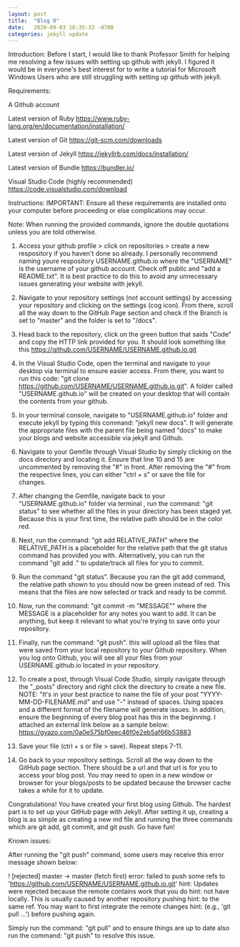 ```yaml
---
layout: post
title:  "Blog 0"
date:   2020-09-03 16:35:33 -0700
categories: jekyll update
---
```


Introduction:
Before I start, I would like to thank Professor Smith for helping me resolving a few issues with setting up github with jekyll. I figured it would be in everyone's best interest for to write a tutorial for Microsoft Windows Users who are still struggling with setting up github with jekyll. 


Requirements:

A Github account

Latest version of Ruby
https://www.ruby-lang.org/en/documentation/installation/

Latest version of Git
https://git-scm.com/downloads

Latest version of Jekyll
https://jekyllrb.com/docs/installation/

Latest version of Bundle
https://bundler.io/

Visual Studio Code (highly recommended)
https://code.visualstudio.com/download


Instructions:
IMPORTANT: Ensure all these requirements are installed onto your computer before proceeding or else complications may occur.

Note: When running the provided commands, ignore the double quotations unless you are told otherwise.

1. Access your github profile > click on repositories > create a new respository if you haven't done so already. I personally recommend naming youre respository USERNAME.github.io where the "USERNAME" is the username of your github account. Check off public and "add a README.txt". It is best practice to do this to avoid any unnecessary issues generating your website with jekyll.

2. Navigate to your repository settings (not account settings) by accessing your repository and clicking on the settings (cog icon). From there, scroll all the way down to the GitHub Page section and check if the Branch is set to "master" and the folder is set to "/docs".

3. Head back to the repository, click on the green button that saids "Code" and copy the HTTP link provided for you. It should look something like this https://github.com/USERNAME/USERNAME.github.io.git

4. In the Visual Studio Code, open the terminal and navigate to your desktop via terminal to ensure easier access. From there, you want to run this code: "git clone https://github.com/USERNAME/USERNAME.github.io.git". A folder called "USERNAME.github.io" will be created on your desktop that will contain the contents from your github.

5.  In your terminal console, navigate to "USERNAME.github.io" folder and execute jekyll by typing this command: "jekyll new docs". It will generate the appropriate files with the parent file being named "docs" to make your blogs and website accessible via jekyll and Github. 

6. Navigate to your Gemfile through Visual Studio by simply clicking on the docs directory and locating it. Ensure that line 10 and 15 are uncommented by removing the "#" in front. After removing the "#" from the respective lines, you can either "ctrl + s" or save the file for changes. 

7. After changing the Gemfile, navigate back to your "USERNAME.github.io" folder via terminal , run the command: "git status" to see whether all the files in your directory has been staged yet. Because this is your first time, the relative path should be in the color red. 

8. Next, run the command: "git add RELATIVE_PATH" where the RELATIVE_PATH is a placeholder for the relative path that the git status command has provided you with. Alternatively, you can run the command "git add ." to update/track all files for you to commit.

9. Run the command "git status". Because you ran the git add command, the relative path shown to you should now be green instead of red. This means that the files are now selected or track and ready to be commit.

10. Now, run the command: "git commit -m "MESSAGE"" where the MESSAGE  is a placeholder for any notes you want to add. It can be anything, but keep it relevant to what you're trying to save onto your repository.

11. Finally, run the command: "git push". this will upload all the files that were saved from your local repository to your Github repository. When you log onto Github, you will see all your files from your USERNAME.github.io located in your repository. 

12. To create a post, through Visual Code Studio, simply navigate through the "_posts" directory and right click the directory to create a new file. NOTE: "It's in your best practice to name the file of your post "YYYY-MM-DD-FILENAME.md" and use "-" instead of spaces. Using spaces and a different format of the filename will generate issues. In addition, ensure the beginning of every blog post has this in the beginning. I attached an external link below as a sample below:
https://gyazo.com/0a0e575bf0eec46f0e2eb5af66b53883

13. Save your file (ctrl + s or file > save). Repeat steps 7-11.

14. Go back to your repository settings. Scroll all the way down to the GitHub page section. There should be a url and that url is for you to access your blog post. You may need to open in a new window or browser for your blogs/posts to be updated because the browser cache takes a while for it to update.


Congratulations! You have created your first blog using Github. The hardest part is to set up your GitHub page with Jekyll. After setting it up, creating a blog is as simple as creating a new md file and running the three commands which are git add, git commit, and git push. Go have fun! 


Known issues:

After running the "git push" command, some users may receive this error message shown below:

 ! [rejected]        master -> master (fetch first)
error: failed to push some refs to 'https://github.com/USERNAME/USERNAME.github.io.git'
hint: Updates were rejected because the remote contains work that you do
hint: not have locally. This is usually caused by another repository pushing
hint: to the same ref. You may want to first integrate the remote changes
hint: (e.g., 'git pull ...') before pushing again.

Simply run the command: "git pull" and to ensure things are up to date also run the command: "git push" to resolve this issue.